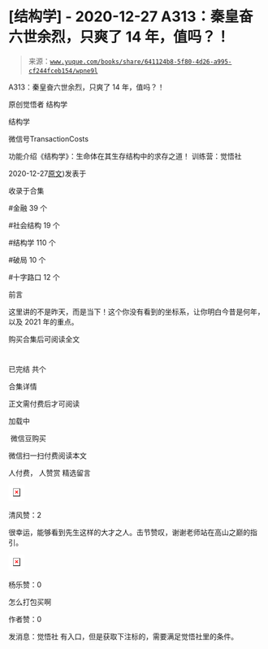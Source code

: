 # [结构学] - 2020-12-27 A313：秦皇奋六世余烈，只爽了 14 年，值吗？！

> 来源：[`www.yuque.com/books/share/641124b8-5f80-4d26-a995-cf244fceb154/wpne9l`](https://www.yuque.com/books/share/641124b8-5f80-4d26-a995-cf244fceb154/wpne9l)



A313：秦皇奋六世余烈，只爽了 14 年，值吗？！ 

原创觉悟者 结构学 

结构学 

微信号TransactionCosts 

功能介绍《结构学》：生命体在其生存结构中的求存之道！ 训练营：觉悟社 

2020-12-27[原文](https://mp.weixin.qq.com/s?__biz=MzIzMDYwOTM0Mg==&mid=2247484982&idx=1&sn=c788144715447f1d1706d11032606236&chksm=e8b19ee7dfc617f122722185bea3af2753d3c810cdae1f8c6e5189fb69afc7b28093e7466cfd#rd))发表于 

收录于合集 

#金融 39 个 

#社会结构 19 个 

#结构学 110 个 

#破局 10 个 

#十字路口 12 个 

前言 

这里讲的不是昨天，而是当下！这个你没有看到的坐标系，让你明白今昔是何年，以及 2021 年的重点。 

购买合集后可阅读全文 

# 

已完结 共个 

合集详情 

正文需付费后才可阅读 

加载中 

 微信豆购买 

微信扫一扫付费阅读本文 

人付费， 人赞赏 <ne-h3 id="ZZJAC" data-lake-id="ZZJAC"><ne-heading-ext><ne-heading-anchor></ne-heading-anchor><ne-heading-fold></ne-heading-fold></ne-heading-ext><ne-heading-content>精选留言</ne-heading-content></ne-h3> 

<ne-card data-card-name="image" data-card-type="inline" id="NKyXL" data-event-boundary="card" style="color: rgb(51, 51, 51);">![](img/72434dcd2889c5be9b4dcf8f098f964f.png)  

清风赞：2 

很幸运，能够看到先生这样的大才之人。击节赞叹，谢谢老师站在高山之巅的指引。 

<ne-card data-card-name="image" data-card-type="inline" id="Rj5As" data-event-boundary="card" style="color: rgb(51, 51, 51);">![](img/e1c27720cade4ff581d258c176f625c2.png)  

杨乐赞：0 

怎么打包买啊 

作者赞：0 

发消息：觉悟社 有入口，但是获取下注标的，需要满足觉悟社里的条件。</ne-card></ne-card>